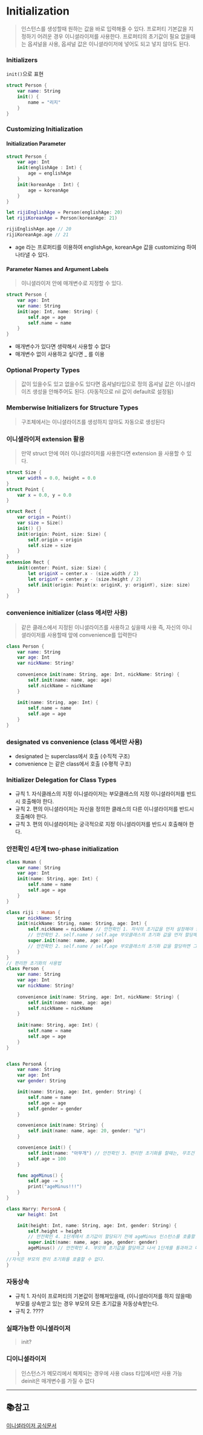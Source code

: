 
# Initialization
> 인스턴스를 생성할때 원하는 값을 바로 입력해줄 수 있다.
> 프로퍼티 기본값을 지정하기 어려운 경우 이니셜라이저를 사용한다.
> 프로퍼티의 초기값이 필요 없을때는 옵셔널을 사용, 옵셔널 값은 이니셜라이저에 넣어도 되고 넣지 않아도 된다.

### Initializers
``` init() ```으로 표현
```swift
struct Person {
    var name: String
    init() {
        name = "리지"
    }
}
```
### Customizing Initialization

#### Initialization Parameter

```swift
struct Person {
    var age: Int
    init(englishAge : Int) {
        age = englishAge
    }
    init(koreanAge : Int) {
        age = koreanAge
    }
}

let rijiEnglishAge = Person(englishAge: 20)
let rijiKoreanAge = Person(koreanAge: 21)

rijiEnglishAge.age // 20
rijiKoreanAge.age // 21

```
- age 라는 프로퍼티를 이용하여 englishAge, koreanAge 값을 customizing 하여 나타낼 수 있다.

#### Parameter Names and Argument Labels
> 이니셜라이저 안에 매개변수로 지정할 수 있다.
```swift
struct Person {
    var age: Int
    var name: String
    init(age: Int, name: String) {
        self.age = age
        self.name = name
    }
}
```
- 매개변수가 있다면 생략해서 사용할 수 없다
- 매개변수 없이 사용하고 싶다면 _ 를 이용
### Optional Property Types

> 값이 있을수도 있고 없을수도 있다면 옵셔널타입으로 정의
> 옵셔널 값은 이니셜라이즈 생성을 안해주어도 된다. (자동적으로 nil 값이  default로 설정됨)

### Memberwise Initializers for Structure Types
> 구조체에서는 이니셜라이즈를 생성하지 않아도 자동으로 생성된다

### 이니셜라이저 extension 활용
> 만약 struct 안에 여러 이니셜라이저를 사용한다면 extension 을 사용할 수 있다.
```swift
struct Size {
    var width = 0.0, height = 0.0
}
struct Point {
    var x = 0.0, y = 0.0
}

struct Rect {
    var origin = Point()
    var size = Size()
    init() {}
    init(origin: Point, size: Size) {
        self.origin = origin
        self.size = size
    }
}
extension Rect {
    init(center: Point, size: Size) {
        let originX = center.x - (size.width / 2)
        let originY = center.y - (size.height / 2)
        self.init(origin: Point(x: originX, y: originY), size: size)
    }
}
```
### convenience initializer (class 에서만 사용)
> 같은 클래스에서 지정된 이니셜라이즈를 사용하고 싶을때 사용
> 즉, 자신의 이니셜라이저를 사용할때 앞에 convenience를 입력한다

```swift
class Person {
    var name: String
    var age: Int
    var nickName: String?
    
    convenience init(name: String, age: Int, nickName: String) {
        self.init(name: name, age: age)
        self.nickName = nickName
    }
    
    init(name: String, age: Int) {
        self.name = name
        self.age = age
    }
}
```
### designated vs convenience (class 에서만 사용)
- designated 는 superclass에서 호출 (수직적 구조)
- convenience 는 같은 class에서 호출 (수평적 구조)


### Initializer Delegation for Class Types
- 규칙 1. 자식클래스의 지정 이니셜라이저는 부모클래스의 지정 이니셜라이저를 반드시 호출해야 한다.
- 규칙 2. 편의 이니셜라이저는 자신을 정의한 클래스의 다른 이니셜라이저를 반드시 호출해야 한다.
- 규칙 3. 편의 이니셜라이저는 궁극적으로 지정 이니셜라이저를 반드시 호출해야 한다.

### 안전확인 4단계 two-phase initialization

```swift
class Human {
    var name: String
    var age: Int
    init(name: String, age: Int) {
        self.name = name
        self.age = age
    }
}

class riji : Human {
    var nickName: String
    init(nickName: String, name: String, age: Int) {
        self.nickName = nickName // 안전확인 1. 자식의 초기값을 먼저 설정해야 한다.
        // 안전확인 2. self.name / self.age 부모클래스의 초기화 값을 먼저 할당해줄 수 없다.
        super.init(name: name, age: age)
        // 안전확인 2. self.name / self.age 부모클래스의 초기화 값을 할당하면 그 이후에 값을 넣어줄 수 있고, 값은 변경된다.
    }
}
// 편리한 초기화의 사용법
class Person {
    var name: String
    var age: Int
    var nickName: String?
    
    convenience init(name: String, age: Int, nickName: String) {
        self.init(name: name, age: age)
        self.nickName = nickName
    }
    
    init(name: String, age: Int) {
        self.name = name
        self.age = age
    }
}


class PersonA {
    var name: String
    var age: Int
    var gender: String

    init(name: String, age: Int, gender: String) {
        self.name = name
        self.age = age
        self.gender = gender
    }

    convenience init(name: String) {
        self.init(name: name, age: 20, gender: "남")
    }

    convenience init() {
        self.init(name: "아무개") // 안전확인 3. 편리한 초기화를 할때는, 무조건 다른 이니셜라이저를 호출해야한다. 만약 이 줄이 없이 self.age = 100 을 바로 입력할 수 없다.
        self.age = 100
    }

    func ageMinus() {
        self.age -= 5
        print("ageMinus!!!")
    }
}

class Harry: PersonA {
    var height: Int

    init(height: Int, name: String, age: Int, gender: String) {
        self.height = height
        // 안전확인 4. 1단계에서 초기값이 할당되기 전에 ageMinus 인스턴스를 호출할 수 없다.
        super.init(name: name, age: age, gender: gender)
        ageMinus() // 안전확인 4. 부모의 초기값을 할당하고 나서 1단계를 통과하고 메서드를 호출하는 것은 가능!
    }
//자식은 부모의 편리 초기화를 호출할 수 없다.
}

```
### 자동상속
- 규칙 1. 자식이 프로퍼티의 기본값이 정해져있을때, (이니셜라이저를 하지 않을때) 부모를 상속받고 있는 경우 부모의 모든 초기값을 자동상속받는다.
- 규칙 2. ????

### 실패가능한 이니셜라이저
> init?

### 디이니셜라이저
> 인스턴스가 메모리에서 해제되는 경우에 사용 
> class 타입에서만 사용 가능 
> deinit은 매개변수를 가질 수 없다


---

## 📚참고
[이니셜라이저 공식문서](https://docs.swift.org/swift-book/LanguageGuide/Initialization.html)
